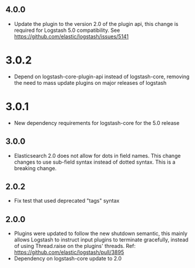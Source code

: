 ## 4.0.0
  - Update the plugin to the version 2.0 of the plugin api, this change is required for Logstash 5.0 compatibility. See https://github.com/elastic/logstash/issues/5141
# 3.0.2
  - Depend on logstash-core-plugin-api instead of logstash-core, removing the need to mass update plugins on major releases of logstash
# 3.0.1
  - New dependency requirements for logstash-core for the 5.0 release
## 3.0.0
 - Elasticsearch 2.0 does not allow for dots in field names.  This change changes to use sub-field syntax instead of
 dotted syntax.  This is a breaking change.

## 2.0.2
 - Fix test that used deprecated "tags" syntax

## 2.0.0
 - Plugins were updated to follow the new shutdown semantic, this mainly allows Logstash to instruct input plugins to terminate gracefully,
   instead of using Thread.raise on the plugins' threads. Ref: https://github.com/elastic/logstash/pull/3895
 - Dependency on logstash-core update to 2.0
